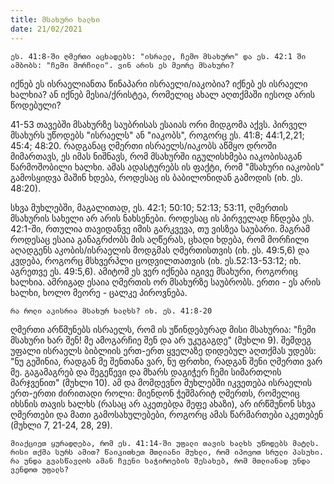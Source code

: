 ```yaml
---
title: მსახური ხალხი 
date: 21/02/2021
---
```


`ეს. 41:8-ში ღმერთი აცხადებს: "ისრაელ, ჩემო მსახურო" და ეს. 42:1 ში ამბობს: "ჩემი მორჩილი". ვინ არის ეს მეორე მსახური?`

იქნებ ეს ისრაელიანთა წინაპარი ისრაელი/იაკობია? იქნებ ეს ისრაელი ხალხია? ან იქნებ მესია/ქრისტეა, რომელიც ახალ აღთქმაში იესოდ არის წოდებული?

41-53 თავებში მსახურზე საუბრისას ესაიას ორი მიდგომა აქვს. პირველ მსახურს უწოდებს "ისრაელს" ან "იაკობს", როგორც ეს. 41:8; 44:1,2,21; 45:4; 48:20. რადგანაც ღმერთი ისრაელს/იაკობს აწმყო დროში მიმართავს, ეს იმას ნიშნავს, რომ მსახურში იგულისხმება იაკობისაგან წარმოშობილი ხალხი. ამას ადასტურებს ის ფაქტი, რომ "მსახური იაკობის" გამოსყიდვა მაშინ ხდება, როდესაც ის ბაბილონიდან გამოდის (იხ. ეს. 48:20).

სხვა მუხლებში, მაგალითად, ეს. 42:1; 50:10; 52:13; 53:11, ღმერთის მსახურის სახელი არ არის ნახსენები. როდესაც ის პირველად ჩნდება ეს. 42:1-ში, რთულია თავიდანვე იმის გარკვევა, თუ ვისზეა საუბარი. მაგრამ როდესაც ესაია განაგრძობს მის აღწერას, ცხადი ხდება,  რომ მორჩილი აღადგენს აკობის/ისრაელის მოდგმას ღმერთისთვის (იხ. ეს. 49:5,6) და კვდება, როგორც მსხვერპლი ცოდვილთათვის (იხ. ეს.52:13-53:12; იხ. აგრეთვე ეს. 49:5,6). ამიტომ ეს ვერ იქნება იგივე მსახური, როგორიც ხალხია. ამრიგად ესაია ღმერთის ორ მსახურზე საუბრობს. ერთი - ეს არის ხალხი, ხოლო მეორე - ცალკე პიროვნება.

`რა როლი აკისრია მსახურ ხალხს? იხ. ეს. 41:8-20`

ღმერთი არწმუნებს ისრაელს, რომ ის უწინდებურად მისი მსახურია: "ჩემი მსახური ხარ შენ! მე ამოგარჩიე შენ და არ უკუგაგდე" (მუხლი 9). შემდეგ უფალი ისრაელს ბიბლიის  ერთ-ერთ ყველაზე დიდებულ აღთქმას უდებს: "ნუ გეშინია, რადგან მე შენთანა ვარ, ნუ ფრთხი, რადგან შენი ღმერთი ვარ მე. გაგამაგრებ და შეგეწევი და მხარს დაგიჭერ ჩემი სიმართლის მარჯვენით" (მუხლი 10).  ამ და მომდევნო მუხლებში იკვეთება ისრაელის ერთ-ერთი ძირითადი როლი: მიენდონ ჭეშმარიტ ღმერთს, რომელიც იხსნის თავის ხალხს (რასაც არ აკეთებდა მეფე ახაზი), არ ირწმუნონ სხვა ღმერთები და მათი გამოსახულებები, როგორც ამას წარმართები აკეთებენ (მუხლი 7, 21-24, 28, 29). 

`მიაქციეთ ყურადღება, რომ ეს. 41:14-ში უფალი თავის ხალხს უწოდებს მატლს. რისი თქმა სურს ამით? წაიკითხეთ მთლიანი მუხლი, რომ იპოვოთ სრული პასუხი. რა უნდა გვასწავლოს ამან ჩვენი საჭიროების შესახებ, რომ მთლიანად უნდა ვენდოთ უფალს?`